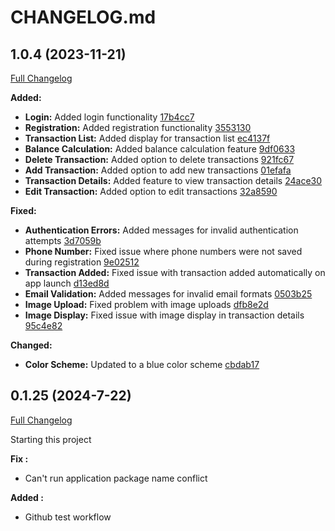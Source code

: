 # CHANGELOG.md

## 1.0.4 (2023-11-21)

[Full Changelog](https://github.com/izzalDev/finance-management/compare/v0.1.32...v1.0.0)

**Added:**

- **Login:** Added login functionality [17b4cc7](https://github.com/izzalDev/finance-management/commit/17b4cc7edbaefeb74f05f71f3914e49c0dd982a7)
- **Registration:** Added registration functionality [3553130](https://github.com/izzalDev/finance-management/commit/3553130a3ce2cc2e3eb33f5625814fa317bd4dbc)
- **Transaction List:** Added display for transaction list [ec4137f](https://github.com/izzalDev/finance-management/commit/ec4137ff1229c36b31c3e013744276c7fa411222)
- **Balance Calculation:** Added balance calculation feature [9df0633](https://github.com/izzalDev/finance-management/commit/9df063343cda62caf2e10ecaf8f9226d98f6054c)
- **Delete Transaction:** Added option to delete transactions [921fc67](https://github.com/izzalDev/finance-management/commit/921fc67cbeea6f9cc6db3972da936b08c2399ca1)
- **Add Transaction:** Added option to add new transactions [01efafa](https://github.com/izzalDev/finance-management/commit/01efafab38a14b48197e60439e5f8f286294a555)
- **Transaction Details:** Added feature to view transaction details [24ace30](https://github.com/izzalDev/finance-management/commit/24ace30dff73683a7abe1160b9e77cc190f8efcd)
- **Edit Transaction:** Added option to edit transactions [32a8590](https://github.com/izzalDev/finance-management/commit/32a8590c22b9c879dcbe3a317fb9eba0dd183341)

**Fixed:**

- **Authentication Errors:** Added messages for invalid authentication attempts [3d7059b](https://github.com/izzalDev/finance-management/commit/3d7059bd5132bf5777b3330a613ba7a52fd3f893)
- **Phone Number:** Fixed issue where phone numbers were not saved during registration [9e02512](https://github.com/izzalDev/finance-management/commit/9e025123d0b1059ef9784464c25e043ffbaed79f)
- **Transaction Added:** Fixed issue with transaction added automatically on app launch [d13ed8d](https://github.com/izzalDev/finance-management/commit/d13ed8d931c42da2076e537072fa781fdb316326)
- **Email Validation:** Added messages for invalid email formats [0503b25](https://github.com/izzalDev/finance-management/commit/0503b25921577a3cdb195528f22368dea1254f5b)
- **Image Upload:** Fixed problem with image uploads [dfb8e2d](https://github.com/izzalDev/finance-management/commit/dfb8e2d13193b72f6f7771e9c36f3e5fb7100a7d)
- **Image Display:** Fixed issue with image display in transaction details [95c4e82](https://github.com/izzalDev/finance-management/commit/95c4e822776d66c4b7f089edd5a7d92de0d61dab)

**Changed:**

- **Color Scheme:** Updated to a blue color scheme [cbdab17](https://github.com/izzalDev/finance-management/commit/cbdab1707d5647d588bb2bb5080f78c11b8c5948)

## 0.1.25 (2024-7-22)

[Full Changelog](https://github.com/izzalDev/izlearn/compare/v1.0.1...v1.0.2)

Starting this project

**Fix :**

- Can't run application package name conflict

**Added :**

- Github test workflow
